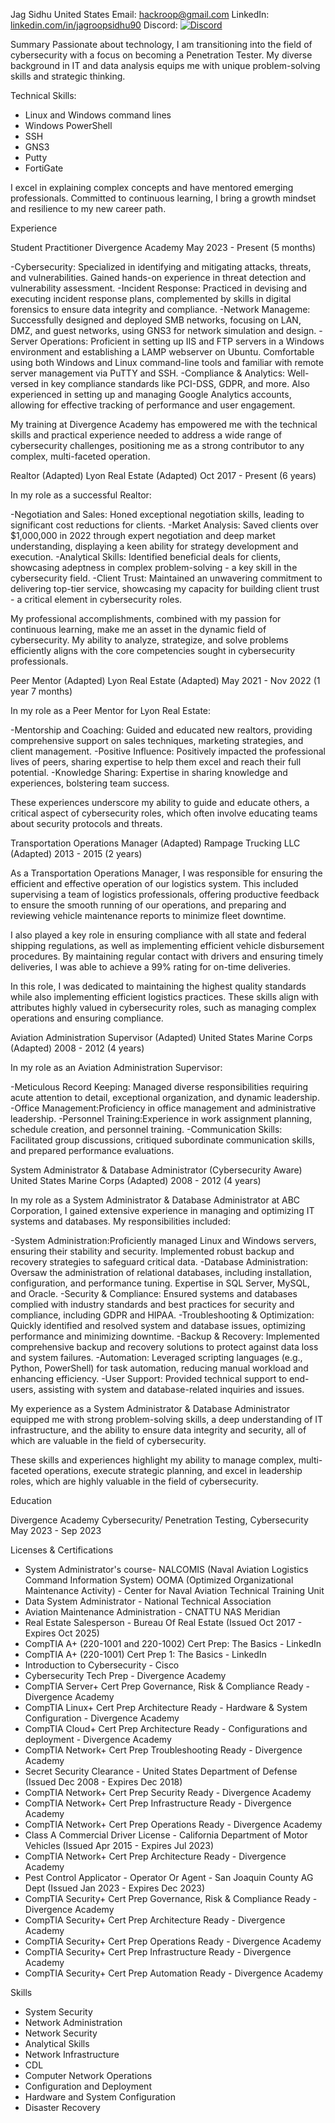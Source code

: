 Jag Sidhu
United States
Email: hackroop@gmail.com
LinkedIn: [linkedin.com/in/jagroopsidhu90](https://www.linkedin.com/in/jagroopsidhu90)
Discord: [![Discord](https://img.shields.io/badge/Discord-jags90-blue?logo=discord&style=flat-square)](https://discord.com/invite/jags90)


Summary
Passionate about technology, I am transitioning into the field of cybersecurity with a focus on becoming a Penetration Tester. My diverse background in IT and data analysis equips me with unique problem-solving skills and strategic thinking.

Technical Skills:
- Linux and Windows command lines
- Windows PowerShell
- SSH
- GNS3
- Putty
- FortiGate

I excel in explaining complex concepts and have mentored emerging professionals. Committed to continuous learning, I bring a growth mindset and resilience to my new career path.

Experience

Student Practitioner
Divergence Academy
May 2023 - Present (5 months)

-Cybersecurity: Specialized in identifying and mitigating attacks, threats, and vulnerabilities. Gained hands-on experience in threat detection and vulnerability assessment.
-Incident Response: Practiced in devising and executing incident response plans, complemented by skills in digital forensics to ensure data integrity and compliance.
-Network Manageme: Successfully designed and deployed SMB networks, focusing on LAN, DMZ, and guest networks, using GNS3 for network simulation and design.
-Server Operations: Proficient in setting up IIS and FTP servers in a Windows environment and establishing a LAMP webserver on Ubuntu. Comfortable using both Windows and Linux command-line tools and familiar with remote server management via PuTTY and SSH.
-Compliance & Analytics: Well-versed in key compliance standards like PCI-DSS, GDPR, and more. Also experienced in setting up and managing Google Analytics accounts, allowing for effective tracking of performance and user engagement.

My training at Divergence Academy has empowered me with the technical skills and practical experience needed to address a wide range of cybersecurity challenges, positioning me as a strong contributor to any complex, multi-faceted operation.

Realtor (Adapted)
Lyon Real Estate (Adapted)
Oct 2017 - Present (6 years)

In my role as a successful Realtor:

-Negotiation and Sales: Honed exceptional negotiation skills, leading to significant cost reductions for clients.
-Market Analysis: Saved clients over $1,000,000 in 2022 through expert negotiation and deep market understanding, displaying a keen ability for strategy development and execution.
-Analytical Skills: Identified beneficial deals for clients, showcasing adeptness in complex problem-solving - a key skill in the cybersecurity field.
-Client Trust: Maintained an unwavering commitment to delivering top-tier service, showcasing my capacity for building client trust - a critical element in cybersecurity roles.

My professional accomplishments, combined with my passion for continuous learning, make me an asset in the dynamic field of cybersecurity. My ability to analyze, strategize, and solve problems efficiently aligns with the core competencies sought in cybersecurity professionals.

Peer Mentor (Adapted)
Lyon Real Estate (Adapted)
May 2021 - Nov 2022 (1 year 7 months)

In my role as a Peer Mentor for Lyon Real Estate:

-Mentorship and Coaching: Guided and educated new realtors, providing comprehensive support on sales techniques, marketing strategies, and client management.
-Positive Influence: Positively impacted the professional lives of peers, sharing expertise to help them excel and reach their full potential.
-Knowledge Sharing: Expertise in sharing knowledge and experiences, bolstering team success.

These experiences underscore my ability to guide and educate others, a critical aspect of cybersecurity roles, which often involve educating teams about security protocols and threats.

Transportation Operations Manager (Adapted)
Rampage Trucking LLC (Adapted)
2013 - 2015 (2 years)

As a Transportation Operations Manager, I was responsible for ensuring the efficient and effective operation of our logistics system. This included supervising a team of logistics professionals, offering productive feedback to ensure the smooth running of our operations, and preparing and reviewing vehicle maintenance reports to minimize fleet downtime.

I also played a key role in ensuring compliance with all state and federal shipping regulations, as well as implementing efficient vehicle disbursement procedures. By maintaining regular contact with drivers and ensuring timely deliveries, I was able to achieve a 99% rating for on-time deliveries.

In this role, I was dedicated to maintaining the highest quality standards while also implementing efficient logistics practices. These skills align with attributes highly valued in cybersecurity roles, such as managing complex operations and ensuring compliance.

Aviation Administration Supervisor (Adapted)
United States Marine Corps (Adapted)
2008 - 2012 (4 years)

In my role as an Aviation Administration Supervisor:

-Meticulous Record Keeping: Managed diverse responsibilities requiring acute attention to detail, exceptional organization, and dynamic leadership.
-Office Management:Proficiency in office management and administrative leadership.
-Personnel Training:Experience in work assignment planning, schedule creation, and personnel training.
-Communication Skills: Facilitated group discussions, critiqued subordinate communication skills, and prepared performance evaluations.

System Administrator & Database Administrator (Cybersecurity Aware)
United States Marine Corps (Adapted)
2008 - 2012 (4 years)

In my role as a System Administrator & Database Administrator at ABC Corporation, I gained extensive experience in managing and optimizing IT systems and databases. My responsibilities included:

-System Administration:Proficiently managed Linux and Windows servers, ensuring their stability and security. Implemented robust backup and recovery strategies to safeguard critical data.
-Database Administration: Oversaw the administration of relational databases, including installation, configuration, and performance tuning. Expertise in SQL Server, MySQL, and Oracle.
-Security & Compliance: Ensured systems and databases complied with industry standards and best practices for security and compliance, including GDPR and HIPAA.
-Troubleshooting & Optimization: Quickly identified and resolved system and database issues, optimizing performance and minimizing downtime.
-Backup & Recovery: Implemented comprehensive backup and recovery solutions to protect against data loss and system failures.
-Automation: Leveraged scripting languages (e.g., Python, PowerShell) for task automation, reducing manual workload and enhancing efficiency.
-User Support: Provided technical support to end-users, assisting with system and database-related inquiries and issues.

My experience as a System Administrator & Database Administrator equipped me with strong problem-solving skills, a deep understanding of IT infrastructure, and the ability to ensure data integrity and security, all of which are valuable in the field of cybersecurity.


These skills and experiences highlight my ability to manage complex, multi-faceted operations, execute strategic planning, and excel in leadership roles, which are highly valuable in the field of cybersecurity.

Education

Divergence Academy
Cybersecurity/ Penetration Testing, Cybersecurity
May 2023 - Sep 2023

Licenses & Certifications

- System Administrator's course- NALCOMIS (Naval Aviation Logistics Command Information System) OOMA (Optimized Organizational Maintenance Activity) - Center for Naval Aviation Technical Training Unit
- Data System Administrator - National Technical Association
- Aviation Maintenance Administration - CNATTU NAS Meridian
- Real Estate Salesperson - Bureau Of Real Estate (Issued Oct 2017 - Expires Oct 2025)
- CompTIA A+ (220-1001 and 220-1002) Cert Prep: The Basics - LinkedIn
- CompTIA A+ (220-1001) Cert Prep 1: The Basics - LinkedIn
- Introduction to Cybersecurity - Cisco
- Cybersecurity Tech Prep - Divergence Academy
- CompTIA Server+ Cert Prep Governance, Risk & Compliance Ready - Divergence Academy
- CompTIA Linux+ Cert Prep Architecture Ready - Hardware & System Configuration - Divergence Academy
- CompTIA Cloud+ Cert Prep Architecture Ready - Configurations and deployment - Divergence Academy
- CompTIA Network+ Cert Prep Troubleshooting Ready - Divergence Academy
- Secret Security Clearance - United States Department of Defense (Issued Dec 2008 - Expires Dec 2018)
- CompTIA Network+ Cert Prep Security Ready - Divergence Academy
- CompTIA Network+ Cert Prep Infrastructure Ready - Divergence Academy
- CompTIA Network+ Cert Prep Operations Ready - Divergence Academy
- Class A Commercial Driver License - California Department of Motor Vehicles (Issued Apr 2015 - Expires Jul 2023)
- CompTIA Network+ Cert Prep Architecture Ready - Divergence Academy
- Pest Control Applicator - Operator Or Agent - San Joaquin County AG Dept (Issued Jan 2023 - Expires Dec 2023)
- CompTIA Security+ Cert Prep Governance, Risk & Compliance Ready - Divergence Academy
- CompTIA Security+ Cert Prep Architecture Ready - Divergence Academy
- CompTIA Security+ Cert Prep Operations Ready - Divergence Academy
- CompTIA Security+ Cert Prep Infrastructure Ready - Divergence Academy
- CompTIA Security+ Cert Prep Automation Ready - Divergence Academy

Skills
- System Security
- Network Administration
- Network Security
- Analytical Skills
- Network Infrastructure
- CDL
- Computer Network Operations
- Configuration and Deployment
- Hardware and System Configuration
- Disaster Recovery

